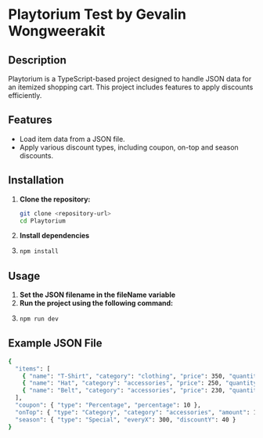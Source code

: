 # Playtorium Test by Gevalin Wongweerakit

## Description
Playtorium is a TypeScript-based project designed to handle JSON data for an itemized shopping cart. This project includes features to apply discounts efficiently.

## Features
- Load item data from a JSON file.
- Apply various discount types, including coupon, on-top and season discounts.

## Installation

1. **Clone the repository:**
   ```bash
   git clone <repository-url>
   cd Playtorium

2. **Install dependencies**
3. ```bash
   npm install

## Usage
1. **Set the JSON filename in the fileName variable**
2. **Run the project using the following command:**
3. ```bash
   npm run dev

## Example JSON File
```bash
{
  "items": [
    { "name": "T-Shirt", "category": "clothing", "price": 350, "quantity": 1 },
    { "name": "Hat", "category": "accessories", "price": 250, "quantity": 1 },
    { "name": "Belt", "category": "accessories", "price": 230, "quantity": 1 }
  ],
  "coupon": { "type": "Percentage", "percentage": 10 },
  "onTop": { "type": "Category", "category": "accessories", "amount": 15 },
  "season": { "type": "Special", "everyX": 300, "discountY": 40 }
}

